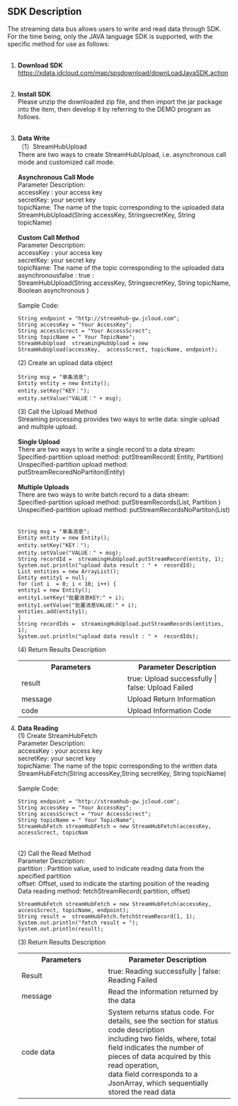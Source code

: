 ## SDK Description<br>
The streaming data bus allows users to write and read data through SDK. For the time being, only the JAVA language SDK is supported, with the specific method for use as follows: <br><br>
1. **Download SDK**<br>
https://xdata.jdcloud.com/map/spsdownload/downLoadJavaSDK.action<br><br>
2. **Install SDK**<br>
Please unzip the downloaded zip file, and then import the jar package into the item, then develop it by referring to the DEMO program as follows. <br><br>
3. **Data Write**<br>
（1）StreamHubUpload<br>
There are two ways to create StreamHubUpload, i.e. asynchronous call mode and customized call mode. <br><br>
**Asynchronous Call Mode**<br>
Parameter Description: <br>
accessKey : your access key<br>
secretKey: your secret key<br>
topicName: The name of the topic corresponding to the uploaded data<br>
StreamHubUpload(String accessKey, StringsecretKey, String topicName)<br><br>
**Custom Call Method**<br>
Parameter Description: <br>
accessKey : your access key<br>
secretKey: your secret key<br>
topicName: The name of the topic corresponding to the uploaded data<br>
asynchronousfalse : true :<br>
StreamHubUpload(String accessKey, StringsecretKey, String topicName, Boolean asynchronous )<br><br>
Sample Code: <br>
    ```
    String endpoint = "http://streamhub-gw.jcloud.com";
    String accessKey = "Your AccessKey";
    String accessScrect = "Your AccessScrect";
    String topicName = " Your TopicName";
    StreamHubUpload  streamingHubUpload = new StreamHubUpload(accessKey,  accessScrect, topicName, endpoint);
    ```
    (2) Create an upload data object<br>
    ```
    String msg = "单条消息";
    Entity entity = new Entity();
    entity.setKey("KEY：");
    entity.setValue("VALUE：" + msg);
    ```
    (3) Call the Upload Method<br>
    Streaming processing provides two ways to write data: single upload and multiple upload. <br><br>
    **Single Upload**<br>
    There are two ways to write a single record to a data stream: <br>
    Specified-partition upload method: putStreamRecord( Entity, Partition)<br>
    Unspecified-partition upload method: putStreamRecoredNoPartiton(Entity)<br><br>
    **Multiple Uploads**<br>
    There are two ways to write batch record to a data stream: <br>
    Specified-partition upload method: putStreamRecords(List, Partition )<br>
    Unspecified-partition upload method: putStreamRecordsNoPartiton(List)<br><br>
    ```
    String msg = "单条消息";
    Entity entity = new Entity();
    entity.setKey("KEY：");
    entity.setValue("VALUE：" + msg);
    String recordId =  streamingHubUpload.putStreamRecord(entity, 1);
    System.out.println("upload data result : " +  recordId);
    List entities = new ArrayList();
    Entity entity1 = null;
    for (int i  = 0; i < 10; i++) {
    entity1 = new Entity();
    entity1.setKey("批量消息KEY:" + i);
    entity1.setValue("批量消息VALUE:" + i);
    entities.add(entity1);
    }
    String recordIds =  streamingHubUpload.putStreamRecords(entities, 1);
    System.out.println("upload data result : " +  recordIds);
    ```
    (4) Return Results Description<br>
    <table>
        <tr>
         <th width="300">Parameters</th>
         <th width="300">Parameter Description</th>
        </tr>
        <tr>
         <td>result</td>
         <td>true: Upload successfully | false: Upload Failed</td>
        </tr>
        <tr>
         <td>message</td>
         <td>Upload Return Information</td>
        </tr>
        <tr>
         <td>code</td>
         <td>Upload Information Code</td>
        </tr>
    </table>
4. **Data Reading**<br>
(1) Create StreamHubFetch<br>
Parameter Description: <br>
accessKey : your access key<br>
secretKey: your secret key<br>
topicName: The name of the topic corresponding to the written data<br>
StreamHubFetch(String accessKey,String secretKey, String topicName)<br><br>
Sample Code: <br>
    ```
    String endpoint = "http://streamhub-gw.jcloud.com";
    String accessKey = "Your AccessKey";
    String accessScrect = "Your AccessScrect";
    String topicName = " Your TopicName";
    StreamHubFetch streamHubFetch = new StreamHubFetch(accessKey,  accessScrect, topicNam
    ```
    <br>
    (2) Call the Read Method<br>
    Parameter Description: <br>
    partition : Partition value, used to indicate reading data from the specified partition<br>
    offset: Offset, used to indicate the starting position of the reading<br>
    Data reading method: fetchStreamRecord( partition, offset)<br>
        
    ```
    StreamHubFetch streamHubFetch = new StreamHubFetch(accessKey,  accessScrect, topicName, endpoint);
    String result =  streamHubFetch.fetchStreamRecord(1, 1);
    System.out.println("fetch result = ");
    System.out.println(result);
    ```
    (3) Return Results Description<br>
    <table>
        <tr>
         <th width="300">Parameters</th>
         <th width="500">Parameter Description</th>
        </tr>
        <tr>
         <td>Result</td>
         <td>true: Reading successfully | false: Reading Failed</td>
        </tr>
        <tr>
         <td>message</td>
         <td>Read the information returned by the data</td>
        </tr>
        <tr>
         <td>code data</td>
         <td>System returns status code. For details, see the section for status code description<br>including two fields, where, total field indicates the number of pieces of data acquired by this read operation, <br>data field corresponds to a JsonArray, which sequentially stored the read data</td>
        </tr>
    </table>
